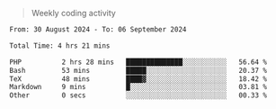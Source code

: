 > Weekly coding activity
<!--START_SECTION:waka-->

```txt
From: 30 August 2024 - To: 06 September 2024

Total Time: 4 hrs 21 mins

PHP          2 hrs 28 mins   ██████████████░░░░░░░░░░░   56.64 %
Bash         53 mins         █████░░░░░░░░░░░░░░░░░░░░   20.37 %
TeX          48 mins         ████▓░░░░░░░░░░░░░░░░░░░░   18.42 %
Markdown     9 mins          █░░░░░░░░░░░░░░░░░░░░░░░░   03.81 %
Other        0 secs          ░░░░░░░░░░░░░░░░░░░░░░░░░   00.33 %
```

<!--END_SECTION:waka-->
